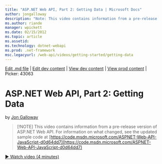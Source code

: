 ```yaml
---
title: "ASP.NET Web API, Part 2: Getting Data | Microsoft Docs"
author: jongalloway
description: "Note: This video contains information from a pre-release version of ASP.NET Web API"
ms.author: riande
manager: wpickett
ms.date: 02/15/2012
ms.topic: article
ms.assetid: 
ms.technology: dotnet-webapi
ms.prod: .net-framework
msc.legacyurl: /web-api/videos/getting-started/getting-data
---
```

[Edit .md file](C:\Projects\msc\dev\Msc.Www\Web.ASP\App_Data\github\web-api\videos\getting-started\getting-data.md) | [Edit dev content](http://www.aspdev.net/umbraco#/content/content/edit/37164) | [View dev content](http://docs.aspdev.net/tutorials/web-api/videos/getting-started/getting-data.html) | [View prod content](http://www.asp.net/web-api/videos/getting-started/getting-data) | Picker: 43063

ASP.NET Web API, Part 2: Getting Data
====================
by [Jon Galloway](https://github.com/jongalloway)

> [!NOTE] This video contains information from a pre-release version of ASP.NET Web API. For information on what changed, see the updated sample code at [https://code.msdn.microsoft.com/ASPNET-Web-API-JavaScript-d0d64dd7](https://code.msdn.microsoft.com/ASPNET-Web-API-JavaScript-d0d64dd7)

[&#9654; Watch video (4 minutes)](https://channel9.msdn.com/Blogs/ASP-NET-Site-Videos/aspnet-web-api-part-2-getting-data)